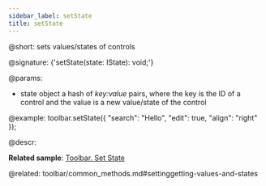 ```yaml
---
sidebar_label: setState
title: setState
---          
```


@short: sets values/states of controls

@signature: {'setState(state: IState): void;'}

@params:
- state 		object			a hash of <i>key:value</i> pairs, where the key is the ID of a control and the value is a new value/state of the control

@example:
toolbar.setState({
    "search": "Hello",
    "edit": true,
    "align": "right"
});



@descr:

**Related sample**: [Toolbar. Set State](https://snippet.dhtmlx.com/h34uh1dr)

@related: toolbar/common_methods.md#settinggetting-values-and-states

